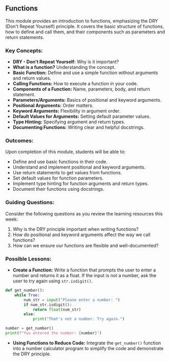 ## Functions

This module provides an introduction to functions, emphasizing the DRY (Don't Repeat Yourself) principle. It covers the basic structure of functions, how to define and call them, and their components such as parameters and return statements.

### Key Concepts:

- **DRY - Don't Repeat Yourself:** Why is it important?
- **What is a function?** Understanding the concept.
- **Basic Function:** Define and use a simple function without arguments and return values.
- **Calling Functions:** How to execute a function in your code.
- **Components of a Function:** Name, parameters, body, and return statement.
- **Parameters/Arguments:** Basics of positional and keyword arguments.
- **Positional Arguments:** Order matters.
- **Keyword Arguments:** Flexibility in argument order.
- **Default Values for Arguments:** Setting default parameter values.
- **Type Hinting:** Specifying argument and return types.
- **Documenting Functions:** Writing clear and helpful docstrings.

### Outcomes:

Upon completion of this module, students will be able to:

- Define and use basic functions in their code.
- Understand and implement positional and keyword arguments.
- Use return statements to get values from functions.
- Set default values for function parameters.
- Implement type hinting for function arguments and return types.
- Document their functions using docstrings.

### Guiding Questions:

Consider the following questions as you review the learning resources this week:

1. Why is the DRY principle important when writing functions?
2. How do positional and keyword arguments affect the way we call functions?
3. How can we ensure our functions are flexible and well-documented?

### Possible Lessons:

- **Create a Function:** Write a function that prompts the user to enter a number and returns it as a float. If the input is not a number, ask the user to try again using `str.isdigit()`.

```python
def get_number():
    while True:
        num_str = input("Please enter a number: ")
        if num_str.isdigit():
            return float(num_str)
        else:
            print("That's not a number. Try again.")

number = get_number()
print(f"You entered the number: {number}")
```

- **Using Functions to Reduce Code:** Integrate the `get_number()` function into a number calculator program to simplify the code and demonstrate the DRY principle.